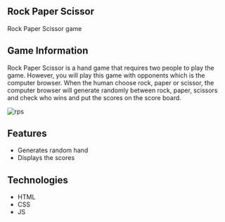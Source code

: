 ## Rock Paper Scissor
Rock Paper Scissor game

## Game Information

Rock Paper Scissor is a hand game that requires two people to play the game. However, you will play this game with opponents which is the computer browser. When the human choose rock, paper or scissor, the computer browser will generate randomly between rock, paper, scissors and check who wins and put the scores on the score board.


![rps](https://user-images.githubusercontent.com/71702837/118380661-0ab37180-b616-11eb-868e-e7cc5551eb79.png)

## Features

* Generates random hand
* Displays the scores

## Technologies

* HTML
* CSS
* JS
